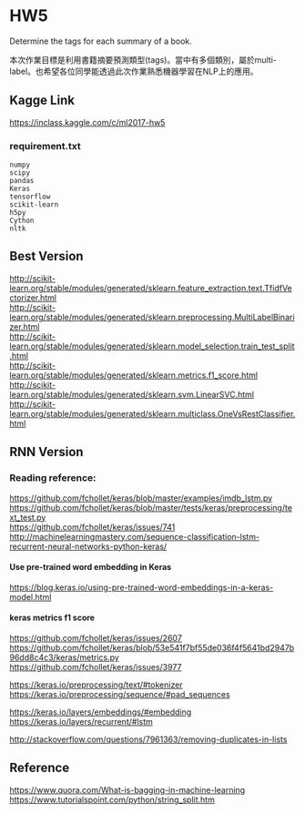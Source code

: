 # HW5
Determine the tags for each summary of a book.

本次作業目標是利用書籍摘要預測類型(tags)。當中有多個類別，屬於multi-label。也希望各位同學能透過此次作業熟悉機器學習在NLP上的應用。


## Kagge Link
<https://inclass.kaggle.com/c/ml2017-hw5>  

### requirement.txt
```
numpy
scipy
pandas
Keras
tensorflow
scikit-learn
h5py
Cython
nltk
```

## Best Version
<http://scikit-learn.org/stable/modules/generated/sklearn.feature_extraction.text.TfidfVectorizer.html>  
<http://scikit-learn.org/stable/modules/generated/sklearn.preprocessing.MultiLabelBinarizer.html>  
<http://scikit-learn.org/stable/modules/generated/sklearn.model_selection.train_test_split.html>  
<http://scikit-learn.org/stable/modules/generated/sklearn.metrics.f1_score.html>  
<http://scikit-learn.org/stable/modules/generated/sklearn.svm.LinearSVC.html>  
<http://scikit-learn.org/stable/modules/generated/sklearn.multiclass.OneVsRestClassifier.html>  


## RNN Version
### Reading reference:
<https://github.com/fchollet/keras/blob/master/examples/imdb_lstm.py>  
<https://github.com/fchollet/keras/blob/master/tests/keras/preprocessing/text_test.py>  
<https://github.com/fchollet/keras/issues/741>  
<http://machinelearningmastery.com/sequence-classification-lstm-recurrent-neural-networks-python-keras/>

#### Use pre-trained word embedding in Keras
<https://blog.keras.io/using-pre-trained-word-embeddings-in-a-keras-model.html>  

#### keras metrics f1 score
<https://github.com/fchollet/keras/issues/2607>  
<https://github.com/fchollet/keras/blob/53e541f7bf55de036f4f5641bd2947b96dd8c4c3/keras/metrics.py>  
<https://github.com/fchollet/keras/issues/3977>  

<https://keras.io/preprocessing/text/#tokenizer>  
<https://keras.io/preprocessing/sequence/#pad_sequences>  

<https://keras.io/layers/embeddings/#embedding>  
<https://keras.io/layers/recurrent/#lstm>  

<http://stackoverflow.com/questions/7961363/removing-duplicates-in-lists>  


## Reference
<https://www.quora.com/What-is-bagging-in-machine-learning>  
<https://www.tutorialspoint.com/python/string_split.htm>  

